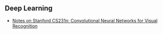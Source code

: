 ## Deep Learning
- [Notes on Stanford CS231n: Convolutional Neural Networks for Visual Recognition](http://cs231n.github.io/)
